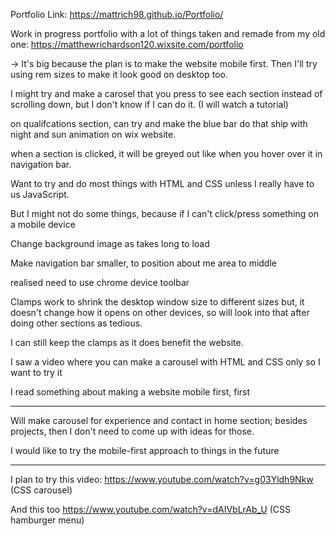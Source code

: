

Portfolio Link: https://mattrich98.github.io/Portfolio/

Work in progress portfolio with a lot of things taken and remade from my old one: https://matthewrichardson120.wixsite.com/portfolio

-> It's big because the plan is to make the website mobile first. Then I'll try using rem sizes to make it look good on desktop too.

I might try and make a carosel that you press to see each section instead of scrolling down, but I don't know if I can do it. (I will watch a tutorial)

on qualifcations section, can try and make the blue bar do that ship with night and sun animation on wix website.

when a section is clicked, it will be greyed out like when you hover over it in navigation bar.

Want to try and do most things with HTML and CSS unless I really have to us JavaScript.

But I might not do some things, because if I can't click/press something on a mobile device

Change background image as takes long to load

Make navigation bar smaller, to position about me area to middle 

realised need to use chrome device toolbar

Clamps work to shrink the desktop window size to different sizes but, it doesn't change how it opens on other devices, so will look into that after doing other sections as tedious. 

I can still keep the clamps as it does benefit the website.

I saw a video where you can make a carousel with HTML and CSS only so I want to try it

I read something about making a website mobile first, first

______________________________________________________________

Will make carousel for experience and contact in home section; besides projects, then I don't need to come up with ideas for those.

I would like to try the mobile-first approach to things in the future

_________________________________________________________

I plan to try this video: https://www.youtube.com/watch?v=g03Yldh9Nkw (CSS carousel)

And this too https://www.youtube.com/watch?v=dAIVbLrAb_U (CSS hamburger menu)
